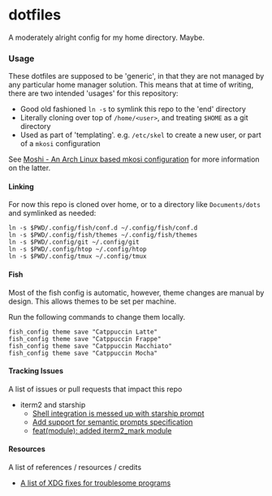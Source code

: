 # dotfiles
A moderately alright config for my home directory. Maybe.

### Usage

These dotfiles are supposed to be 'generic', in that they are not managed by any particular home manager solution.
This means that at time of writing, there are two intended 'usages' for this repository:

- Good old fashioned `ln -s` to symlink this repo to the 'end' directory
- Literally cloning over top of `/home/<user>`, and treating `$HOME` as a git directory
- Used as part of 'templating'. e.g. `/etc/skel` to create a new user, or part of a `mkosi` configuration

See [Moshi - An Arch Linux based mkosi configuration](https://github.com/nurahwolf/moshi) for more information on the latter.

#### Linking

For now this repo is cloned over home, or to a directory like `Documents/dots` and symlinked as needed:

```fish
ln -s $PWD/.config/fish/conf.d ~/.config/fish/conf.d
ln -s $PWD/.config/fish/themes ~/.config/fish/themes
ln -s $PWD/.config/git ~/.config/git
ln -s $PWD/.config/htop ~/.config/htop
ln -s $PWD/.config/tmux ~/.config/tmux
```

#### Fish

Most of the fish config is automatic, however, theme changes are manual by design. This allows themes to be set per machine.

Run the following commands to change them locally.

```fish
fish_config theme save "Catppuccin Latte"
fish_config theme save "Catppuccin Frappe"
fish_config theme save "Catppuccin Macchiato"
fish_config theme save "Catppuccin Mocha"
```

#### Tracking Issues

A list of issues or pull requests that impact this repo

- iterm2 and starship
	- [Shell integration is messed up with starship prompt](https://gitlab.com/gnachman/iterm2/-/issues/10537#note_1069174232)
	- [Add support for semantic prompts specification](https://github.com/starship/starship/issues/5463)
	- [feat(module): added iterm2_mark module](https://github.com/starship/starship/pull/3018)

#### Resources

A list of references / resources / credits
- [A list of XDG fixes for troublesome programs](https://wiki.archlinux.org/title/XDG_Base_Directory#Support)
